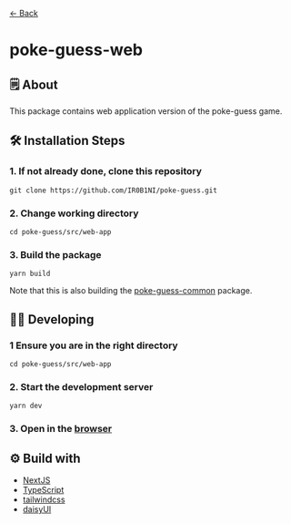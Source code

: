 [← Back](../../readme.md)

# poke-guess-web

## 🗒 About

This package contains web application version of the poke-guess game.

## 🛠 Installation Steps

### 1. If not already done, clone this repository

```shell
git clone https://github.com/IR0B1NI/poke-guess.git
```

### 2. Change working directory

```shell
cd poke-guess/src/web-app
```

### 3. Build the package

```shell
yarn build
```

Note that this is also building the [poke-guess-common](../common/readme.md) package.

## 👩‍💻 Developing

### 1 Ensure you are in the right directory

```shell
cd poke-guess/src/web-app
```

### 2. Start the development server

```shell
yarn dev
```

### 3. Open in the [browser](http://localhost:3000)

## ⚙️ Build with

-   [NextJS](https://nextjs.org/)
-   [TypeScript](https://www.typescriptlang.org/)
-   [tailwindcss](https://tailwindcss.com/)
-   [daisyUI](https://daisyui.com/)

